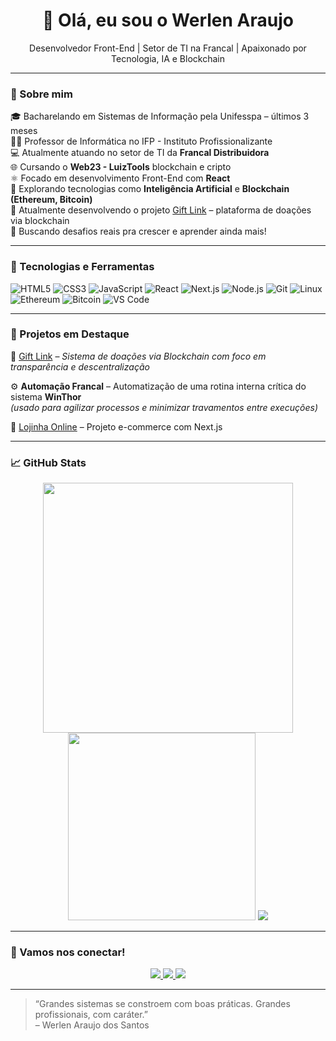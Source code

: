 <h1 align="center">👋 Olá, eu sou o Werlen Araujo</h1>

<p align="center">
  Desenvolvedor Front-End | Setor de TI na Francal | Apaixonado por Tecnologia, IA e Blockchain
</p>

---

### 🧠 Sobre mim

🎓 Bacharelando em Sistemas de Informação pela Unifesspa – últimos 3 meses  
👨‍🏫 Professor de Informática no IFP - Instituto Profissionalizante  
💻 Atualmente atuando no setor de TI da **Francal Distribuidora**  
🌐 Cursando o **Web23 - LuizTools** blockchain e cripto  
⚛️ Focado em desenvolvimento Front-End com **React**  
📡 Explorando tecnologias como **Inteligência Artificial** e **Blockchain (Ethereum, Bitcoin)**  
🌱 Atualmente desenvolvendo o projeto [Gift Link](#) – plataforma de doações via blockchain  
🎯 Buscando desafios reais pra crescer e aprender ainda mais!

---

### 🚀 Tecnologias e Ferramentas

![HTML5](https://img.shields.io/badge/HTML5-E34F26?style=flat-square&logo=html5&logoColor=white)
![CSS3](https://img.shields.io/badge/CSS3-1572B6?style=flat-square&logo=css3&logoColor=white)
![JavaScript](https://img.shields.io/badge/JavaScript-F7DF1E?style=flat-square&logo=javascript&logoColor=black)
![React](https://img.shields.io/badge/React-61DAFB?style=flat-square&logo=react&logoColor=black)
![Next.js](https://img.shields.io/badge/Next.js-000000?style=flat-square&logo=nextdotjs&logoColor=white)
![Node.js](https://img.shields.io/badge/Node.js-339933?style=flat-square&logo=nodedotjs&logoColor=white)
![Git](https://img.shields.io/badge/Git-F05032?style=flat-square&logo=git&logoColor=white)
![Linux](https://img.shields.io/badge/Linux-FCC624?style=flat-square&logo=linux&logoColor=black)
![Ethereum](https://img.shields.io/badge/Ethereum-3C3C3D?style=flat-square&logo=ethereum&logoColor=white)
![Bitcoin](https://img.shields.io/badge/Bitcoin-F7931A?style=flat-square&logo=bitcoin&logoColor=white)
![VS Code](https://img.shields.io/badge/VSCode-007ACC?style=flat-square&logo=visual-studio-code&logoColor=white)

---

### 🧰 Projetos em Destaque

🔗 [Gift Link](https://github.com/werlenx/GiftLink) – *Sistema de doações via Blockchain com foco em transparência e descentralização*

⚙️ **Automação Francal** – Automatização de uma rotina interna crítica do sistema **WinThor**  
*(usado para agilizar processos e minimizar travamentos entre execuções)*

🛒 [Lojinha Online](https://github.com/werlenx/AntonioLimaMarcenaria) – Projeto e-commerce com Next.js

---

### 📈 GitHub Stats

<div align="center">
  <img src="https://github-readme-stats.vercel.app/api?username=werlenx&show_icons=true&theme=tokyonight" width="400" />
  <img src="https://github-readme-stats.vercel.app/api/top-langs/?username=werlenx&layout=compact&theme=tokyonight" width="300" />
  <img src="https://github-readme-stats.vercel.app/api?username=werlenx&show_icons=true&theme=tokyonight&rank_icon=github" />

</div>

---

### 🤝 Vamos nos conectar!

<p align="center">
  <a href="https://www.linkedin.com/in/werlen-araujo" target="_blank" rel="noopener noreferrer">
    <img src="https://img.shields.io/badge/LinkedIn-%230077B5.svg?style=flat&logo=linkedin&logoColor=white" />
  </a>
  <a href="https://github.com/werlenx" target="_blank" rel="noopener noreferrer">
    <img src="https://img.shields.io/badge/GitHub-%23121011.svg?style=flat&logo=github&logoColor=white" />
  </a>
  <a href="https://instagram.com/werlenx" target="_blank" rel="noopener noreferrer">
    <img src="https://img.shields.io/badge/Instagram-E4405F?style=flat&logo=instagram&logoColor=white" />
  </a>
</p>

---

> “Grandes sistemas se constroem com boas práticas. Grandes profissionais, com caráter.”  
> – Werlen Araujo dos Santos
